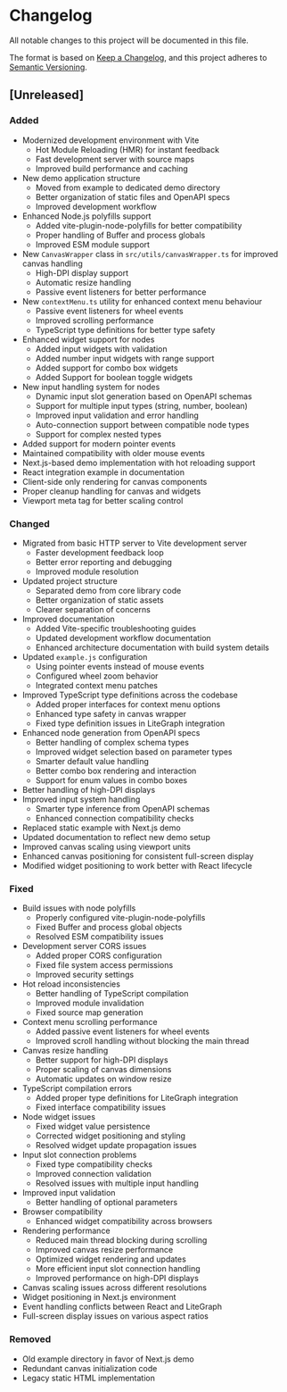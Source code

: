 # Changelog

All notable changes to this project will be documented in this file.

The format is based on [Keep a Changelog](https://keepachangelog.com/en/1.0.0/),
and this project adheres to [Semantic Versioning](https://semver.org/spec/v2.0.0.html).

## [Unreleased]

### Added

- Modernized development environment with Vite
  - Hot Module Reloading (HMR) for instant feedback
  - Fast development server with source maps
  - Improved build performance and caching
- New demo application structure
  - Moved from example to dedicated demo directory
  - Better organization of static files and OpenAPI specs
  - Improved development workflow
- Enhanced Node.js polyfills support
  - Added vite-plugin-node-polyfills for better compatibility
  - Proper handling of Buffer and process globals
  - Improved ESM module support
- New `CanvasWrapper` class in `src/utils/canvasWrapper.ts` for improved canvas handling
  - High-DPI display support
  - Automatic resize handling
  - Passive event listeners for better performance
- New `contextMenu.ts` utility for enhanced context menu behaviour
  - Passive event listeners for wheel events
  - Improved scrolling performance
  - TypeScript type definitions for better type safety
- Enhanced widget support for nodes
  - Added input widgets with validation
  - Added number input widgets with range support
  - Added support for combo box widgets
  - Added Support for boolean toggle widgets
- New input handling system for nodes
  - Dynamic input slot generation based on OpenAPI schemas
  - Support for multiple input types (string, number, boolean)
  - Improved input validation and error handling
  - Auto-connection support between compatible node types
  - Support for complex nested types
- Added support for modern pointer events
- Maintained compatibility with older mouse events
- Next.js-based demo implementation with hot reloading support
- React integration example in documentation
- Client-side only rendering for canvas components
- Proper cleanup handling for canvas and widgets
- Viewport meta tag for better scaling control

### Changed

- Migrated from basic HTTP server to Vite development server
  - Faster development feedback loop
  - Better error reporting and debugging
  - Improved module resolution
- Updated project structure
  - Separated demo from core library code
  - Better organization of static assets
  - Clearer separation of concerns
- Improved documentation
  - Added Vite-specific troubleshooting guides
  - Updated development workflow documentation
  - Enhanced architecture documentation with build system details
- Updated `example.js` configuration
  - Using pointer events instead of mouse events
  - Configured wheel zoom behavior
  - Integrated context menu patches
- Improved TypeScript type definitions across the codebase
  - Added proper interfaces for context menu options
  - Enhanced type safety in canvas wrapper
  - Fixed type definition issues in LiteGraph integration
- Enhanced node generation from OpenAPI specs
  - Better handling of complex schema types
  - Improved widget selection based on parameter types
  - Smarter default value handling
  - Better combo box rendering and interaction
  - Support for enum values in combo boxes
- Better handling of high-DPI displays
- Improved input system handling
  - Smarter type inference from OpenAPI schemas
  - Enhanced connection compatibility checks
- Replaced static example with Next.js demo
- Updated documentation to reflect new demo setup
- Improved canvas scaling using viewport units
- Enhanced canvas positioning for consistent full-screen display
- Modified widget positioning to work better with React lifecycle

### Fixed

- Build issues with node polyfills
  - Properly configured vite-plugin-node-polyfills
  - Fixed Buffer and process global objects
  - Resolved ESM compatibility issues
- Development server CORS issues
  - Added proper CORS configuration
  - Fixed file system access permissions
  - Improved security settings
- Hot reload inconsistencies
  - Better handling of TypeScript compilation
  - Improved module invalidation
  - Fixed source map generation
- Context menu scrolling performance
  - Added passive event listeners for wheel events
  - Improved scroll handling without blocking the main thread
- Canvas resize handling
  - Better support for high-DPI displays
  - Proper scaling of canvas dimensions
  - Automatic updates on window resize
- TypeScript compilation errors
  - Added proper type definitions for LiteGraph integration
  - Fixed interface compatibility issues
- Node widget issues
  - Fixed widget value persistence
  - Corrected widget positioning and styling
  - Resolved widget update propagation issues
- Input slot connection problems
  - Fixed type compatibility checks
  - Improved connection validation
  - Resolved issues with multiple input handling
- Improved input validation
  - Better handling of optional parameters
- Browser compatibility
  - Enhanced widget compatibility across browsers
- Rendering performance
  - Reduced main thread blocking during scrolling
  - Improved canvas resize performance
  - Optimized widget rendering and updates
  - More efficient input slot connection handling
  - Improved performance on high-DPI displays
- Canvas scaling issues across different resolutions
- Widget positioning in Next.js environment
- Event handling conflicts between React and LiteGraph
- Full-screen display issues on various aspect ratios

### Removed
- Old example directory in favor of Next.js demo
- Redundant canvas initialization code
- Legacy static HTML implementation
